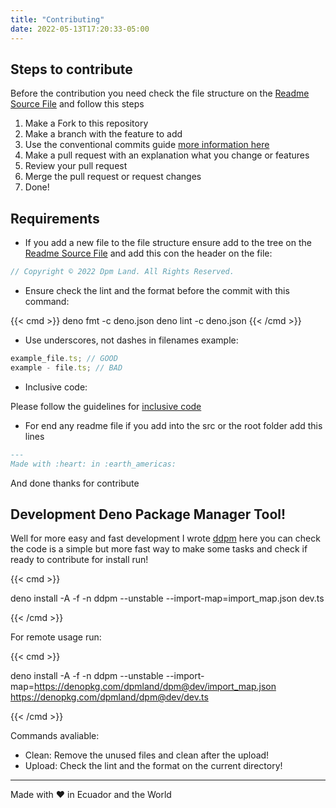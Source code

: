 ```yaml
---
title: "Contributing"
date: 2022-05-13T17:20:33-05:00
---
```


## Steps to contribute

Before the contribution you need check the file structure on the
[Readme Source File](./src/README.md) and follow this steps

1. Make a Fork to this repository
2. Make a branch with the feature to add
3. Use the conventional commits guide
   [more information here](https://www.conventionalcommits.org/en/v1.0.0/)
4. Make a pull request with an explanation what you change or features
5. Review your pull request
6. Merge the pull request or request changes
7. Done!

## Requirements

- If you add a new file to the file structure ensure add to the tree on the
  [Readme Source File](./src/README.md) and add this con the header on the file:

```js
// Copyright © 2022 Dpm Land. All Rights Reserved.
```

- Ensure check the lint and the format before the commit with this command:

{{< cmd >}} deno fmt -c deno.json deno lint -c deno.json {{< /cmd >}}

- Use underscores, not dashes in filenames example:

```js
example_file.ts; // GOOD
example - file.ts; // BAD
```

- Inclusive code:

Please follow the guidelines for
[inclusive code](https://chromium.googlesource.com/chromium/src/+/master/styleguide/inclusive_code.md)

- For end any readme file if you add into the src or the root folder add this
  lines

```markdown
---
Made with :heart: in :earth_americas:
```

And done thanks for contribute

## Development Deno Package Manager Tool!

Well for more easy and fast development I wrote [ddpm](./dev.ts) here you can
check the code is a simple but more fast way to make some tasks and check if
ready to contribute for install run!

{{< cmd >}}

deno install -A -f -n ddpm --unstable --import-map=import_map.json dev.ts

{{< /cmd >}}

For remote usage run:

{{< cmd >}}

deno install -A -f -n ddpm --unstable
--import-map=https://denopkg.com/dpmland/dpm@dev/import_map.json
https://denopkg.com/dpmland/dpm@dev/dev.ts

{{< /cmd >}}

Commands avaliable:

- Clean: Remove the unused files and clean after the upload!
- Upload: Check the lint and the format on the current directory!

---

Made with ♥ in Ecuador and the World
